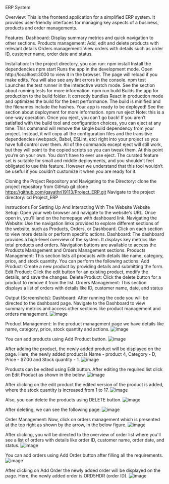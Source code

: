 ERP System

Overview:
This is the frontend application for a simplified ERP system. It provides user-friendly interfaces for managing key aspects of a business, products and order managements.

Features:
Dashboard: Display summary metrics and quick navigation to other sections. 
Products management: Add, edit and delete products with relevant details
Orders management: View orders with details such as order ID, customer name, order date and status.

Installation:
In the project directory, you can run:
npm install
Install the dependencies
npm start
Runs the app in the development mode.
Open http://localhost:3000 to view it in the browser.
The page will reload if you make edits.
You will also see any lint errors in the console.
npm test
Launches the test runner in the interactive watch mode.
See the section about running tests for more information.
npm run build
Builds the app for production to the build folder.
It correctly bundles React in production mode and optimizes the build for the best performance.
The build is minified and the filenames include the hashes.
Your app is ready to be deployed!
See the section about deployment for more information.
npm run eject
Note: this is a one-way operation. Once you eject, you can’t go back!
If you aren’t satisfied with the build tool and configuration choices, you can eject at any time. This command will remove the single build dependency from your project.
Instead, it will copy all the configuration files and the transitive dependencies (webpack, Babel, ESLint, etc) right into your project so you have full control over them. All of the commands except eject will still work, but they will point to the copied scripts so you can tweak them. At this point you’re on your own.
You don’t have to ever use eject. The curated feature set is suitable for small and middle deployments, and you shouldn’t feel obligated to use this feature. However we understand that this tool wouldn’t be useful if you couldn’t customize it when you are ready for it.

Cloning the Project Repository and Navigating to the Directory:
clone the project repository from GitHub
           git clone https://github.com/gayathri19113/Project_ERP.git 
Navigate to the project directory:
           cd Project_ERP

Instructions For Setting Up And Interacting With The Website
Website Setup:
Open your web browser and navigate to the website's URL.
Once open in, you'll land on the homepage with dashboard link.
Navigating the Website:
Use the navigation links provided to explore different sections of the website, such as Products, Orders, or Dashboard.
Click on each section to view more details or perform specific actions.
Dashboard:
The dashboard provides a high-level overview of the system.
It displays key metrics like total products and orders.
Navigation buttons are available to access the Products Management and Orders Management sections.
Products Management:
This section lists all products with details like name, category, price, and stock quantity.
You can perform the following actions:
Add Product: Create a new product by providing details and submitting the form.
Edit Product: Click the edit button for an existing product, modify the details, and save the changes.
Delete Product: Click the delete button for a product to remove it from the list.
Orders Management:
This section displays a list of orders with details like ID, customer name, date, and status


Output (Screenshots):
Dashboard:
After running the code you will be directed to the dashboard page.
Navigate to the Dashboard to view summary metrics and access other sections like product management and orders management.
![image](https://github.com/gayathri19113/Project_ERP/assets/163413220/fb21e246-5b91-4661-84f7-59ea0b813e3b)


Product Management: 
In the product management page we have details like name, category, price, stock quantity and actions.
![image](https://github.com/gayathri19113/Project_ERP/assets/163413220/c0bcf753-6ef9-4d96-9828-da534669da88)


You can add products using Add Product button.
![image](https://github.com/gayathri19113/Project_ERP/assets/163413220/67d6a542-e54e-4615-9bc3-a15e9bbc558f)


After adding the product, the newly added product will be displayed on the page. Here, the newly added product is Name - product 4, Category - D, Price - $7.00 and Stock quantity - 1.
![image](https://github.com/gayathri19113/Project_ERP/assets/163413220/621c198c-e078-450e-b69a-a28de7390cf9)


Products can be edited using Edit button.
After editing the required list click on Edit Product as shown in the below.
![image](https://github.com/gayathri19113/Project_ERP/assets/163413220/c3b6af88-b87c-47d6-a668-281b5accff6b)


After clicking on the edit product the edited version of the product is added, where the stock quantity is increased from 1 to 17.
![image](https://github.com/gayathri19113/Project_ERP/assets/163413220/f0684120-befc-4d4e-ac72-37dfe0f50ebc)


Also, you can delete the products using DELETE button.
![image](https://github.com/gayathri19113/Project_ERP/assets/163413220/fd600bbf-718b-4311-85db-8a69d6253b97)


After deleting, we can see the following page:
![image](https://github.com/gayathri19113/Project_ERP/assets/163413220/99e84fd2-2900-44ce-8e5a-fffb520cfdae)


Order Management:
Now, click on orders management which is presented at the top right as shown by the arrow, in the below figure.
![image](https://github.com/gayathri19113/Project_ERP/assets/163413220/7dd06748-7cc9-4227-93d2-90a78fae5ee2)

  
After clicking, you will be directed to the overview of order list where you'll see a list of orders with details like order ID, customer name, order date, and status.
![image](https://github.com/gayathri19113/Project_ERP/assets/163413220/e3328c0e-f871-452e-8cdf-b3bd6e98c11a)


You can add orders using Add Order button after filling all the requirements.
![image](https://github.com/gayathri19113/Project_ERP/assets/163413220/d99ead83-cc12-46c8-97e7-93af6a9648b3)


After clicking on Add Order the newly added order will be displayed on the page.
Here, the newly added order is ORD5HDR (order ID).
![image](https://github.com/gayathri19113/Project_ERP/assets/163413220/451f5e39-9212-46bb-a7e8-3b49d9e72bda)

